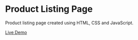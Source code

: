 # Product Listing Page
Product listing page created using HTML, CSS and JavaScript.  

[Live Demo](https://monalighosh.github.io/product-listing-page-javascript/)
